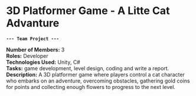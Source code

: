 # 3D Platformer Game - A Litte Cat Advanture

**`--- Team Project ---`**

**Number of Members:** 3  
**Roles:** Developer  
**Technologies Used:** Unity, C#  
**Tasks:** game development, level design, coding and write a report.   
**Description:** A 3D platformer game where players control a cat character who embarks on an adventure, overcoming obstacles, gathering gold coins for points and collecting enough flowers to progress to the next level.
